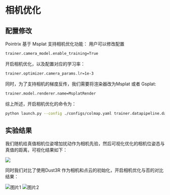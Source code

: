 # 相机优化

## 配置修改
Pointrix 基于 Msplat 支持相机优化功能：
用户可以修改配置
```bash
trainer.camera_model.enable_training=True
```

开启相机优化，以及配置对应的学习率：

```bash
trainer.optimizer.camera_params.lr=1e-3
```
同时，为了支持相机的梯度反传，我们需要将渲染器改为Msplat 或者 Gsplat: 

```bash
trainer.model.renderer.name=MsplatRender
```

综上所述，开启相机优化的命令为：

```bash
python launch.py --config ./configs/colmap.yaml trainer.datapipeline.dataset.data_path=your_data_path trainer.datapipeline.dataset.scale=1.0 trainer.output_path=your_log_path trainer.model.renderer.name=MsplatRender trainer.model.camera_model.enable_training=True trainer.optimizer.optimizer_1.camera_params.lr=1e-3
```


## 实验结果

我们随机给真值相机位姿增加扰动作为相机先验，然后可视化优化的相机位姿态与真值的距离，可视化结果如下：

![](../../images/pose.gif)

同时我们对比了使用Dust3R 作为相机和点云的初始化，开启相机优化与否的对比结果：

![图片1](../../images/camera.gif)
![图片2](../../images/nocamera.gif)